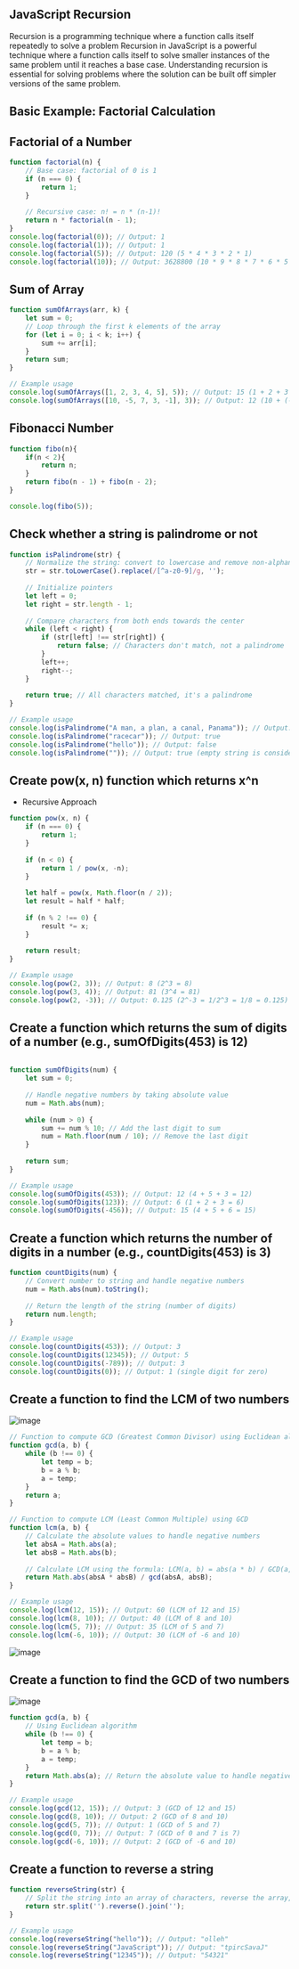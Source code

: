 ## JavaScript Recursion
Recursion is a programming technique where a function calls itself repeatedly to solve a problem
Recursion in JavaScript is a powerful technique where a function calls itself to solve smaller instances of the same problem until it reaches a base case. Understanding recursion is essential for solving problems where the solution can be built off simpler versions of the same problem.
## Basic Example: Factorial Calculation
## Factorial of a Number
```JavaScript
function factorial(n) {
    // Base case: factorial of 0 is 1
    if (n === 0) {
        return 1;
    }
    
    // Recursive case: n! = n * (n-1)!
    return n * factorial(n - 1);
}
console.log(factorial(0)); // Output: 1
console.log(factorial(1)); // Output: 1
console.log(factorial(5)); // Output: 120 (5 * 4 * 3 * 2 * 1)
console.log(factorial(10)); // Output: 3628800 (10 * 9 * 8 * 7 * 6 * 5 * 4 * 3 * 2 * 1)
```
## Sum of Array
```JavaScript
function sumOfArrays(arr, k) {
    let sum = 0;
    // Loop through the first k elements of the array
    for (let i = 0; i < k; i++) {
        sum += arr[i];
    }
    return sum;
}

// Example usage
console.log(sumOfArrays([1, 2, 3, 4, 5], 5)); // Output: 15 (1 + 2 + 3 + 4 + 5 = 15)
console.log(sumOfArrays([10, -5, 7, 3, -1], 3)); // Output: 12 (10 + (-5) + 7 = 12)
````
## Fibonacci Number
```JavaScript
function fibo(n){
    if(n < 2){
        return n;
    }
    return fibo(n - 1) + fibo(n - 2);
}

console.log(fibo(5));
```
## Check whether a string is palindrome or not
```JavaScript
function isPalindrome(str) {
    // Normalize the string: convert to lowercase and remove non-alphanumeric characters
    str = str.toLowerCase().replace(/[^a-z0-9]/g, '');
    
    // Initialize pointers
    let left = 0;
    let right = str.length - 1;
    
    // Compare characters from both ends towards the center
    while (left < right) {
        if (str[left] !== str[right]) {
            return false; // Characters don't match, not a palindrome
        }
        left++;
        right--;
    }
    
    return true; // All characters matched, it's a palindrome
}

// Example usage
console.log(isPalindrome("A man, a plan, a canal, Panama")); // Output: true
console.log(isPalindrome("racecar")); // Output: true
console.log(isPalindrome("hello")); // Output: false
console.log(isPalindrome("")); // Output: true (empty string is considered a palindrome)
```
## Create pow(x, n) function which returns x^n
* Recursive Approach
```JavaScript
function pow(x, n) {
    if (n === 0) {
        return 1;
    }
    
    if (n < 0) {
        return 1 / pow(x, -n);
    }
    
    let half = pow(x, Math.floor(n / 2));
    let result = half * half;
    
    if (n % 2 !== 0) {
        result *= x;
    }
    
    return result;
}

// Example usage
console.log(pow(2, 3)); // Output: 8 (2^3 = 8)
console.log(pow(3, 4)); // Output: 81 (3^4 = 81)
console.log(pow(2, -3)); // Output: 0.125 (2^-3 = 1/2^3 = 1/8 = 0.125)
```
## Create a function which returns the sum of digits of a number (e.g., sumOfDigits(453) is 12)
```JavaScript

function sumOfDigits(num) {
    let sum = 0;
    
    // Handle negative numbers by taking absolute value
    num = Math.abs(num);
    
    while (num > 0) {
        sum += num % 10; // Add the last digit to sum
        num = Math.floor(num / 10); // Remove the last digit
    }
    
    return sum;
}

// Example usage
console.log(sumOfDigits(453)); // Output: 12 (4 + 5 + 3 = 12)
console.log(sumOfDigits(123)); // Output: 6 (1 + 2 + 3 = 6)
console.log(sumOfDigits(-456)); // Output: 15 (4 + 5 + 6 = 15)
```
## Create a function which returns the number of digits in a number (e.g., countDigits(453) is 3)
```JavaScript
function countDigits(num) {
    // Convert number to string and handle negative numbers
    num = Math.abs(num).toString();
    
    // Return the length of the string (number of digits)
    return num.length;
}

// Example usage
console.log(countDigits(453)); // Output: 3
console.log(countDigits(12345)); // Output: 5
console.log(countDigits(-789)); // Output: 3
console.log(countDigits(0)); // Output: 1 (single digit for zero)
```
## Create a function to find the LCM of two numbers
![image](https://github.com/srikanthmekala500/-ECOMMERCE/assets/125475567/2764bbb8-bf95-417e-ba50-644531ffabee)
```JavaScript
// Function to compute GCD (Greatest Common Divisor) using Euclidean algorithm
function gcd(a, b) {
    while (b !== 0) {
        let temp = b;
        b = a % b;
        a = temp;
    }
    return a;
}

// Function to compute LCM (Least Common Multiple) using GCD
function lcm(a, b) {
    // Calculate the absolute values to handle negative numbers
    let absA = Math.abs(a);
    let absB = Math.abs(b);
    
    // Calculate LCM using the formula: LCM(a, b) = abs(a * b) / GCD(a, b)
    return Math.abs(absA * absB) / gcd(absA, absB);
}

// Example usage
console.log(lcm(12, 15)); // Output: 60 (LCM of 12 and 15)
console.log(lcm(8, 10)); // Output: 40 (LCM of 8 and 10)
console.log(lcm(5, 7)); // Output: 35 (LCM of 5 and 7)
console.log(lcm(-6, 10)); // Output: 30 (LCM of -6 and 10)
```
![image](https://github.com/srikanthmekala500/-ECOMMERCE/assets/125475567/af2c8cda-1af3-4d66-b39f-af7d82227f35)

## Create a function to find the GCD of two numbers
![image](https://github.com/srikanthmekala500/-ECOMMERCE/assets/125475567/24be6512-8ce5-45a2-b5e0-ab3ac4b5fb5c)
```JavaScript
function gcd(a, b) {
    // Using Euclidean algorithm
    while (b !== 0) {
        let temp = b;
        b = a % b;
        a = temp;
    }
    return Math.abs(a); // Return the absolute value to handle negative numbers
}

// Example usage
console.log(gcd(12, 15)); // Output: 3 (GCD of 12 and 15)
console.log(gcd(8, 10)); // Output: 2 (GCD of 8 and 10)
console.log(gcd(5, 7)); // Output: 1 (GCD of 5 and 7)
console.log(gcd(0, 7)); // Output: 7 (GCD of 0 and 7 is 7)
console.log(gcd(-6, 10)); // Output: 2 (GCD of -6 and 10)
```
## Create a function to reverse a string

```JavaScript
function reverseString(str) {
    // Split the string into an array of characters, reverse the array, and join it back into a string
    return str.split('').reverse().join('');
}

// Example usage
console.log(reverseString("hello")); // Output: "olleh"
console.log(reverseString("JavaScript")); // Output: "tpircSavaJ"
console.log(reverseString("12345")); // Output: "54321"
```
